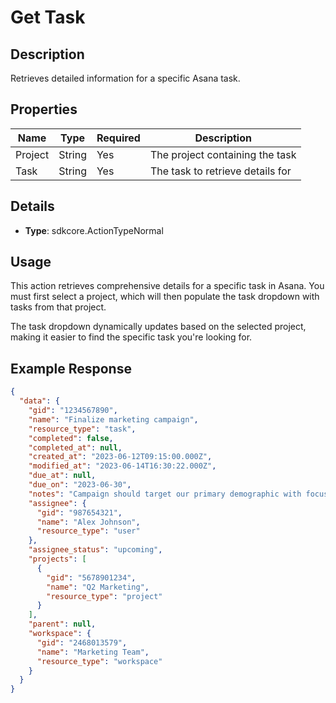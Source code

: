 # Get Task
## Description
Retrieves detailed information for a specific Asana task.

## Properties
| Name | Type | Required | Description |
|------|------|----------|-------------|
| Project | String | Yes | The project containing the task |
| Task | String | Yes | The task to retrieve details for |

## Details
- **Type**: sdkcore.ActionTypeNormal

## Usage
This action retrieves comprehensive details for a specific task in Asana. You must first select a project, which will then populate the task dropdown with tasks from that project.

The task dropdown dynamically updates based on the selected project, making it easier to find the specific task you're looking for.

## Example Response
```json
{
  "data": {
    "gid": "1234567890",
    "name": "Finalize marketing campaign",
    "resource_type": "task",
    "completed": false,
    "completed_at": null,
    "created_at": "2023-06-12T09:15:00.000Z",
    "modified_at": "2023-06-14T16:30:22.000Z",
    "due_at": null,
    "due_on": "2023-06-30",
    "notes": "Campaign should target our primary demographic with focus on new product features.",
    "assignee": {
      "gid": "987654321",
      "name": "Alex Johnson",
      "resource_type": "user"
    },
    "assignee_status": "upcoming",
    "projects": [
      {
        "gid": "5678901234",
        "name": "Q2 Marketing",
        "resource_type": "project"
      }
    ],
    "parent": null,
    "workspace": {
      "gid": "2468013579",
      "name": "Marketing Team",
      "resource_type": "workspace"
    }
  }
}
```